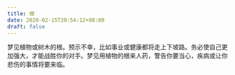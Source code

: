 ```yaml
---
title: 根
date: 2020-02-15T20:54:12+08:00
draft: false
---
```


梦见植物或树木的根。预示不幸，比如事业或健康都将走上下坡路。务必使自己更加强大，才能战胜你的对手。梦见用植物的根来人药，警告你要当心，疾病或让你悲伤的事情将要来临。